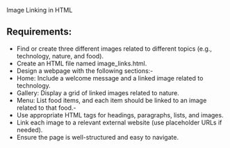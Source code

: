 Image Linking in HTML


## Requirements:

- Find or create three different images related to different topics (e.g., technology, nature, and food).
- Create an HTML file named image_links.html.
- Design a webpage with the following sections:- 
- Home: Include a welcome message and a linked image related to technology.
- Gallery: Display a grid of linked images related to nature.
- Menu: List food items, and each item should be linked to an image related to that food.- 
- Use appropriate HTML tags for headings, paragraphs, lists, and images.
- Link each image to a relevant external website (use placeholder URLs if needed).
- Ensure the page is well-structured and easy to navigate.

